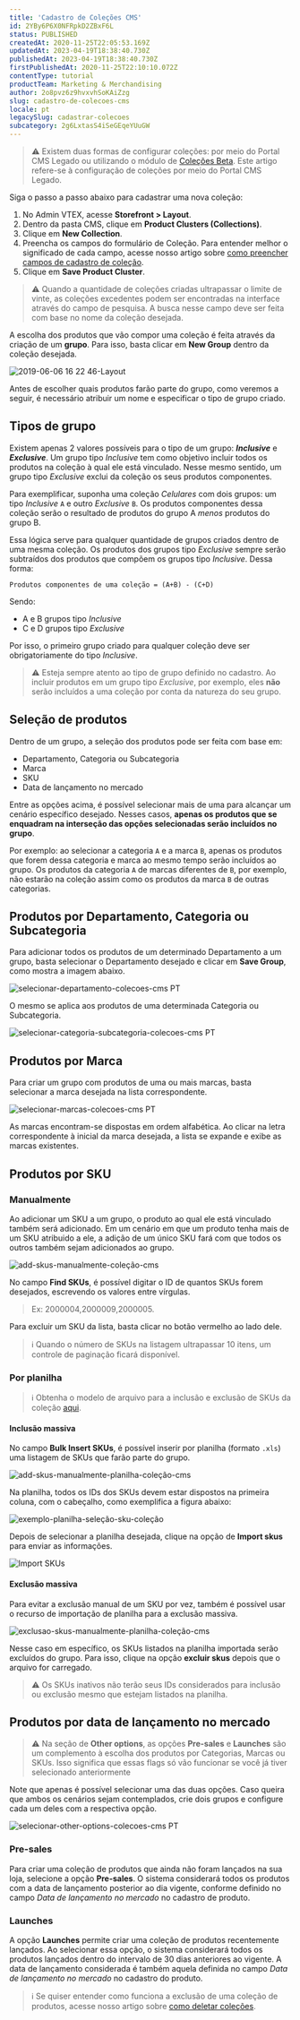 ```yaml
---
title: 'Cadastro de Coleções CMS'
id: 2YBy6P6X0NFRpkD2ZBxF6L
status: PUBLISHED
createdAt: 2020-11-25T22:05:53.169Z
updatedAt: 2023-04-19T18:38:40.730Z
publishedAt: 2023-04-19T18:38:40.730Z
firstPublishedAt: 2020-11-25T22:10:10.072Z
contentType: tutorial
productTeam: Marketing & Merchandising
author: 2o8pvz6z9hvxvhSoKAiZzg
slug: cadastro-de-colecoes-cms
locale: pt
legacySlug: cadastrar-colecoes
subcategory: 2g6LxtasS4iSeGEqeYUuGW
---
```


>⚠️ Existem duas formas de configurar coleções: por meio do Portal CMS Legado ou utilizando o módulo de [Coleções Beta](https://help.vtex.com/pt/tutorial/cadastrar-colecoes-beta--yJBHqNMViOAnnnq4fyOye). Este artigo refere-se à configuração de coleções por meio do Portal CMS Legado.

Siga o passo a passo abaixo para cadastrar uma nova coleção:

1. No Admin VTEX, acesse **Storefront > Layout**.
2. Dentro da pasta CMS, clique em __Product Clusters (Collections)__.
3. Clique em __New Collection__.
4. Preencha os campos do formulário de Coleção. Para entender melhor o significado de cada campo, acesse nosso artigo sobre [como preencher campos de cadastro de coleção](https://help.vtex.com/pt/tutorial/preencher-campos-de-cadastro-de-colecao--7eKL7CFRW3yGKlnDfQetbj).
5. Clique em __Save Product Cluster__.

>⚠️ Quando a quantidade de coleções criadas ultrapassar o limite de vinte, as coleções excedentes podem ser encontradas na interface através do campo de pesquisa. A busca nesse campo deve ser feita com base no nome da coleção desejada.

A escolha dos produtos que vão compor uma coleção é feita através da criação de um __grupo__. Para isso, basta clicar em __New Group__ dentro da coleção desejada. 

![2019-06-06 16 22 46-Layout](https://images.ctfassets.net/alneenqid6w5/1HELFm1eBsSZVpq6EEQQJ4/29c77be34d91e4eac14b7bf3d4597fa4/2019-06-06_16_22_46-Layout.png)

Antes de escolher quais produtos farão parte do grupo, como veremos a seguir, é necessário atribuir um nome e especificar o tipo de grupo criado. 

## Tipos de grupo

Existem apenas 2 valores possíveis para o tipo de um grupo: ___Inclusive___ e ___Exclusive___. Um grupo tipo _Inclusive_ tem como objetivo incluir todos os produtos na coleção à qual ele está vinculado. Nesse mesmo sentido, um grupo tipo _Exclusive_ exclui da coleção os seus produtos componentes. 

Para exemplificar, suponha uma coleção _Celulares_ com dois grupos: um tipo _Inclusive_ `A` e outro _Exclusive_ `B`. Os produtos componentes dessa coleção serão o resultado de produtos do grupo A *menos* produtos do grupo B.  

Essa lógica serve para qualquer quantidade de grupos criados dentro de uma mesma coleção. Os produtos dos grupos tipo _Exclusive_ sempre serão subtraídos dos produtos que compõem os grupos tipo _Inclusive_. Dessa forma:  

`Produtos componentes de uma coleção = (A+B) - (C+D)`

Sendo:

- A e B grupos tipo _Inclusive_ 
- C e D grupos tipo _Exclusive_ 

Por isso, o primeiro grupo criado para qualquer coleção deve ser obrigatoriamente do tipo _Inclusive_.

>⚠️ Esteja sempre atento ao tipo de grupo definido no cadastro. Ao incluir produtos em um grupo tipo <i>Exclusive</i>, por exemplo, eles **não** serão incluídos a uma coleção por conta da natureza do seu grupo.

## Seleção de produtos

Dentro de um grupo, a seleção dos produtos pode ser feita com base em:

- Departamento, Categoria ou Subcategoria
- Marca
- SKU
- Data de lançamento no mercado

Entre as opções acima, é possível selecionar mais de uma para alcançar um cenário específico desejado. Nesses casos, __apenas os produtos que se enquadram na interseção das opções selecionadas serão incluídos no grupo__. 

Por exemplo: ao selecionar a categoria `A` e a marca `B`, apenas os produtos que forem dessa categoria e marca ao mesmo tempo serão incluídos ao grupo. Os produtos da categoria `A` de marcas diferentes de `B`, por exemplo, não estarão na coleção assim como os produtos da marca `B` de outras categorias.

## Produtos por Departamento, Categoria ou Subcategoria

Para adicionar todos os produtos de um determinado Departamento a um grupo, basta selecionar o Departamento desejado e clicar em __Save Group__, como mostra a imagem abaixo. 

![selecionar-departamento-colecoes-cms PT](https://images.ctfassets.net/alneenqid6w5/577w3KpNuahKOiY0iQTYrp/6f036e35d347f1f9dbf66e347e151ca6/selecionar-departamento-colecoes-cms_PT.png)

O mesmo se aplica aos produtos de uma determinada Categoria ou Subcategoria.

![selecionar-categoria-subcategoria-colecoes-cms PT](https://images.ctfassets.net/alneenqid6w5/6bV3ick7BunjS5QOnMVpED/d5f4b348b405f6e05248f088cba664c5/selecionar-categoria-subcategoria-colecoes-cms_PT.png)

## Produtos por Marca

Para criar um grupo com produtos de uma ou mais marcas, basta selecionar a marca desejada na lista correspondente. 

![selecionar-marcas-colecoes-cms PT](https://images.ctfassets.net/alneenqid6w5/2f4nqqF2CWFbw5Cgjmc32f/d6c7c8ce8f198255cd744e5e60668962/selecionar-marcas-colecoes-cms_PT.png)

As marcas encontram-se dispostas em ordem alfabética. Ao clicar na letra correspondente à inicial da marca desejada, a lista se expande e exibe as marcas existentes.

## Produtos por SKU

### Manualmente 

Ao adicionar um SKU a um grupo, o produto ao qual ele está vinculado também será adicionado. Em um cenário em que um produto tenha mais de um SKU atribuido a ele, a adição de um único SKU fará com que todos os outros também sejam adicionados ao grupo.

![add-skus-manualmente-coleção-cms](https://images.ctfassets.net/alneenqid6w5/4DWiR2pUd1U40fWTAqmwG1/96f1f747f2250c98cec87b6d7e02e6d3/add-skus-manualmente-cole____o-cms.png)

No campo __Find SKUs__, é possível digitar o ID de quantos SKUs forem desejados, escrevendo os valores entre vírgulas. 

> Ex: 2000004,2000009,2000005. 

Para excluir um SKU da lista, basta clicar no botão vermelho ao lado dele.

>ℹ️ Quando o número de SKUs na listagem ultrapassar 10 itens, um controle de paginação ficará disponível.

### Por planilha 

>ℹ️ Obtenha o modelo de arquivo para a inclusão e exclusão de SKUs da coleção [aqui](//assets.contentful.com/alneenqid6w5/Lo7Y0tXh6eKyyUSs4MESQ/209e614248978f0e86a37e4ddff50162/Colecao.xls).

#### Inclusão massiva

No campo __Bulk Insert SKUs__, é possível inserir por planilha (formato `.xls`) uma listagem de SKUs que farão parte do grupo.

![add-skus-manualmente-planilha-coleção-cms](https://images.ctfassets.net/alneenqid6w5/46dZS1m8ISWP68SMNZrMlm/2b733ea38c3f62d7c503a44c6f55fb56/add-skus-manualmente-planilha-cole____o-cms.png)

Na planilha, todos os IDs dos SKUs devem estar dispostos na primeira coluna, com o cabeçalho, como exemplifica a figura abaixo:

![exemplo-planilha-seleção-sku-coleção](https://images.ctfassets.net/alneenqid6w5/5E2rtjyWArzeGjr27smF4o/bd66f1ea64d4e0d104471fac71bd98ab/exemplo-planilha-sele____o-sku-cole____o.png)

Depois de selecionar a planilha desejada, clique na opção de __Import skus__ para enviar as informações.

![Import SKUs](https://images.ctfassets.net/alneenqid6w5/61tifMGQaUdD1MAsfdblo8/2ecfd6edbba468740f23ccc53c3e1eba/Import_SKUs.png)

#### Exclusão massiva

Para evitar a exclusão manual de um SKU por vez, também é possível usar o recurso de importação de planilha para a exclusão massiva. 

![exclusao-skus-manualmente-planilha-coleção-cms](https://images.ctfassets.net/alneenqid6w5/2LVbuzlmh0nmgY4z21i9Be/f55707ea917364ed1732a4050b98a7a3/exclusao-skus-manualmente-planilha-cole____o-cms.png)

Nesse caso em específico, os SKUs listados na planilha importada serão excluídos do grupo. Para isso, clique na opção __excluir skus__ depois que o arquivo for carregado.

>⚠️ Os SKUs inativos não terão seus IDs considerados para inclusão ou exclusão mesmo que estejam listados na planilha.

## Produtos por data de lançamento no mercado

>⚠️ Na seção de **Other options**, as opções **Pre-sales** e **Launches** são um complemento à escolha dos produtos por Categorias, Marcas ou SKUs. Isso significa que essas flags só vão funcionar se você já tiver selecionado anteriormente

Note que apenas é possível selecionar uma das duas opções. Caso queira que ambos os cenários sejam contemplados, crie dois grupos e configure cada um deles com a respectiva opção.

![selecionar-other-options-colecoes-cms PT](https://images.ctfassets.net/alneenqid6w5/2SrWIT3WZdqgYe2m6NUvhP/c0b4a98dd766dc27c63f706f4592ec40/selecionar-other-options-colecoes-cms_PT.png)

### Pre-sales

Para criar uma coleção de produtos que ainda não foram lançados na sua loja, selecione a opção __Pre-sales__. O sistema considerará todos os produtos com a data de lançamento posterior ao dia vigente, conforme definido no campo _Data de lançamento no mercado_ no cadastro de produto. 

### Launches 

A opção __Launches__ permite criar uma coleção de produtos recentemente lançados. Ao selecionar essa opção, o sistema considerará todos os produtos lançados dentro do intervalo de 30 dias anteriores ao vigente. A data de lançamento considerada é também aquela definida no campo _Data de lançamento no mercado_ no cadastro do produto. 

>ℹ️ Se quiser entender como funciona a exclusão de uma coleção de produtos, acesse nosso artigo sobre [como deletar coleções](https://help.vtex.com/pt/tutorial/como-deletar-colecao--6C620yHzwsGoS8iaCocAM2).
